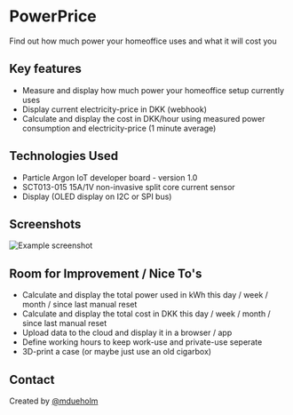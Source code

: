 # PowerPrice
Find out how much power your homeoffice uses and what it will cost you
<!-- > Live demo [_here_](https://www.example.com). --><!-- If you have the project hosted somewhere, include the link here. -->

<!-- ## Table of Contents
* [General Info](#general-information)
* [Technologies Used](#technologies-used)
* [Features](#features)
* [Screenshots](#screenshots)
* [Setup](#setup)
* [Usage](#usage)
* [Project Status](#project-status)
* [Room for Improvement](#room-for-improvement)
* [Acknowledgements](#acknowledgements)
* [Contact](#contact)
<!-- * [License](#license) -->


<!-- ## General Information
- Provide general information about your project here.
- What problem does it (intend to) solve?
- What is the purpose of your project?
- Why did you undertake it?
<!-- You don't have to answer all the questions - just the ones relevant to your project. -->

## Key features
- Measure and display how much power your homeoffice setup currently uses
- Display current electricity-price in DKK (webhook)
- Calculate and display the cost in DKK/hour using measured power consumption and electricity-price (1 minute average)

## Technologies Used
- Particle Argon IoT developer board - version 1.0
- SCT013-015 15A/1V non-invasive split core current sensor
- Display (OLED display on I2C or SPI bus)

## Screenshots
![Example screenshot](./img/screenshot.png)
<!-- If you have screenshots you'd like to share, include them here. -->

<!-- ## Setup
What are the project requirements/dependencies? Where are they listed? A requirements.txt or a Pipfile.lock file perhaps? Where is it located?

Proceed to describe how to install / setup one's local environment / get started with the project.


<!-- ## Usage
How does one go about using it?
Provide various use cases and code examples here.

`write-your-code-here`


## Project Status
Project is: Just starting up
<!--   _ very much in progress_ / _complete_ / _no longer being worked on_. If you are no longer working on it, provide reasons why.   -->

## Room for Improvement / Nice To's
- Calculate and display the total power used in kWh this day / week / month / since last manual reset
- Calculate and display the total cost in DKK this day / week / month / since last manual reset
- Upload data to the cloud and display it in a browser / app
- Define working hours to keep work-use and private-use seperate
- 3D-print a case (or maybe just use an old cigarbox)

<!-- ## Acknowledgements
- This project was inspired by my ever increasing electrical bill
- This project was based on [not much yet](https://www.notmuchyet.com).
- Many thanks to everybody who wants to hear about all my projects -->


## Contact
Created by [@mdueholm](https://www.mortendueholm.dk/)

<!-- Optional -->
<!-- ## License -->
<!-- This project is open source and available under the [... License](). -->

<!-- You don't have to include all sections - just the one's relevant to your project -->
